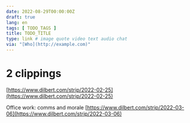 ```yaml
---
date: 2022-08-29T00:00:00Z
draft: true
lang: en
tags: [ TODO_TAGS ]
title: TODO_TITLE
type: link # image quote video text audio chat
via: "[Who](http://example.com)"
---
```



# 2 clippings 
[https://www.dilbert.com/strip/2022-02-25](https://www.dilbert.com/strip/2022-02-25)

Office work: comms and morale
[https://www.dilbert.com/strip/2022-03-06](https://www.dilbert.com/strip/2022-03-06)

